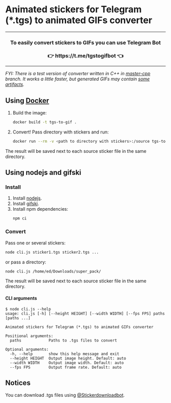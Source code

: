 # Animated stickers for Telegram (*.tgs) to animated GIFs converter

<hr/>
<h3 align="center">
To easily convert stickers to GIFs you can use Telegram Bot</br></br>👉 https://t.me/tgstogifbot 👈
</h3>
<hr/>

*FYI: There is a test version of converter written in C++ in [master-cpp](https://github.com/ed-asriyan/tgs-to-gif/tree/master-cpp) branch. It works a little faster, but generated GIFs may contain [some artifacts](https://github.com/ed-asriyan/tgs-to-gif/issues/13#issuecomment-633244547).*

## Using [Docker](https://www.docker.com/)
1. Build the image:
    ```bash
    docker build -t tgs-to-gif .
    ```

2. Convert! Pass directory with stickers and run:
    ```bash
    docker run --rm -v <path to directory with stickers>:/source tgs-to-gif
    ```

The result will be saved next to each source sticker file in the same directory.

## Using nodejs and gifski
### Install
1. Install [nodejs](https://nodejs.org).
2. Install [gifski](https://gif.ski).
3. Install npm dependencies:
    ```bash
    npm ci
    ```
### Convert
Pass one or several stickers:
```bash
node cli.js sticker1.tgs sticker2.tgs ... 
```

or pass a directory:
```bash
node cli.js /home/ed/Downloads/super_pack/
```

The result will be saved next to each source sticker file in the same directory.

#### CLI arguments
```
$ node cli.js --help
usage: cli.js [-h] [--height HEIGHT] [--width WIDTH] [--fps FPS] paths [paths ...]

Animated stickers for Telegram (*.tgs) to animated GIFs converter

Positional arguments:
  paths            Paths to .tgs files to convert

Optional arguments:
  -h, --help       show this help message and exit
  --height HEIGHT  Output image height. Default: auto
  --width WIDTH    Output image width. Default: auto
  --fps FPS        Output frame rate. Default: auto
```

## Notices
You can download .tgs files using [@Stickerdownloadbot](https://t.me/Stickerdownloadbot).
